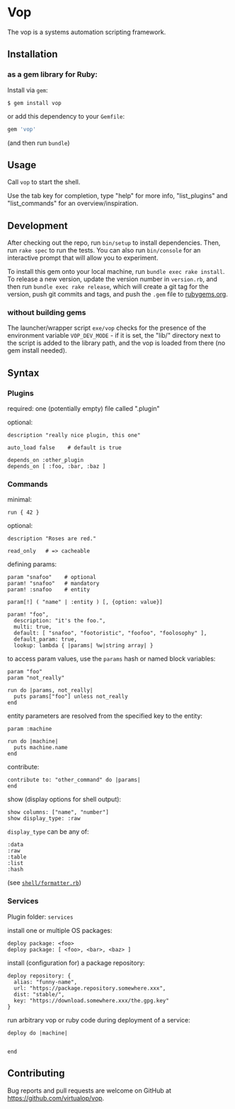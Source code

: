 # Vop

The vop is a systems automation scripting framework.

## Installation

### as a gem library for Ruby:

Install via `gem`:

    $ gem install vop

or add this dependency to your `Gemfile`:
```ruby
gem 'vop'
```

(and then run `bundle`)

## Usage

Call `vop` to start the shell.

Use the tab key for completion, type "help" for more info, "list_plugins" and "list_commands" for an overview/inspiration.

## Development

After checking out the repo, run `bin/setup` to install dependencies. Then, run `rake spec` to run the tests. You can also run `bin/console` for an interactive prompt that will allow you to experiment.

To install this gem onto your local machine, run `bundle exec rake install`. To release a new version, update the version number in `version.rb`, and then run `bundle exec rake release`, which will create a git tag for the version, push git commits and tags, and push the `.gem` file to [rubygems.org](https://rubygems.org).

### without building gems

The launcher/wrapper script `exe/vop` checks for the presence of the environment variable
`VOP_DEV_MODE` - if it is set, the "lib/" directory next to the script is added to the library
path, and the vop is loaded from there (no gem install needed).

## Syntax

### Plugins

required:
one (potentially empty) file called "<name>.plugin"

optional:
```
description "really nice plugin, this one"

auto_load false    # default is true

depends_on :other_plugin
depends_on [ :foo, :bar, :baz ]
```

### Commands

minimal:
```
run { 42 }
```

optional:
```
description "Roses are red."

read_only   # => cacheable
```

defining params:
```
param "snafoo"    # optional
param! "snafoo"   # mandatory
param! :snafoo    # entity

param[!] ( "name" | :entity ) [, {option: value}]

param! "foo",
  description: "it's the foo.",
  multi: true,
  default: [ "snafoo", "footoristic", "foofoo", "foolosophy" ],
  default_param: true,
  lookup: lambda { |params| %w|string array| }  
```

to access param values, use the `params` hash or named block variables:
```
param "foo"
param "not_really"

run do |params, not_really|
  puts params["foo"] unless not_really
end
```

entity parameters are resolved from the specified key to the entity:
```
param :machine

run do |machine|
  puts machine.name
end
```

contribute:
```
contribute to: "other_command" do |params|
end
```


show (display options for shell output):
```
show columns: ["name", "number"]
show display_type: :raw
```
`display_type` can be any of:
```
:data
:raw
:table
:list
:hash
```
(see [`shell/formatter.rb`](https://github.com/virtualop/vop/blob/master/lib/vop/parts/shell_formatter.rb))

### Services

Plugin folder: `services`

install one or multiple OS packages:
```
deploy package: <foo>
deploy package: [ <foo>, <bar>, <baz> ]
```

install (configuration for) a package repository:
```
deploy repository: {
  alias: "funny-name",
  url: "https://package.repository.somewhere.xxx",
  dist: "stable/",
  key: "https://download.somewhere.xxx/the.gpg.key"
}
```

run arbitrary vop or ruby code during deployment of a service:
```
deploy do |machine|


end
```

## Contributing

Bug reports and pull requests are welcome on GitHub at https://github.com/virtualop/vop.
